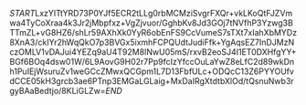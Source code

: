 $START$LxzYITtYRD73P0YJf5ECR2tLLg0rbMCMziSvgrFXQr+vkLKoQtFJZVmwa4TyCoXraa4k3Jr2jMbpfxz+VgZjvuor/GghbKv8Jd3GOj7tNVfhP3Yzwg3BTTmZL+vG8HZ6/shLr59AXhXk0YyR6obEnFS9CcVumeS7sTXt7xIahXbMYDz8XnA3/ckIYr2hWqQkO7p3BVGx5ixmhFCPQUdtJudiFfk+YgAqsEZ7InDJMzNczOMLV1vDAJui4YEZq9aU4T92M8INwU05mS/rxvB2eoSJ4I1ET0DXHfgYY+BGf6BOq4dsw01W/6L9AovG9H02r7Pp9fcIzYfccOuLaYwZ8eLfC2d89wkDnh1PuIEjWsuruZv1weGCcZMwxQCGpm1L7D13FbfULc+ODQcC13Z6PYYOUfvdCCE05kH3grcb3ae6PTnp3EMGaLGLaig+MxDaIRgXtdtbXlOd/tQsnuNwb3rgyBAaBedtjo/8KLiGLZw=$END$